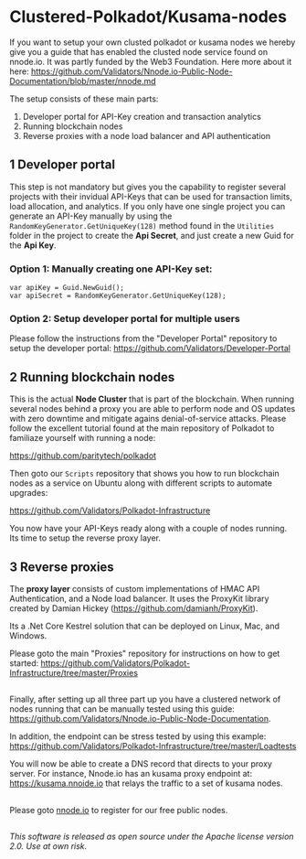 # Clustered-Polkadot/Kusama-nodes

If you want to setup your own clusted polkadot or kusama nodes we hereby give you a guide that has enabled the clusted node service found on nnode.io. It was partly funded by the Web3 Foundation. Here more about it here: https://github.com/Validators/Nnode.io-Public-Node-Documentation/blob/master/nnode.md

The setup consists of these main parts:

1. Developer portal for API-Key creation and transaction analytics
2. Running blockchain nodes
3. Reverse proxies with a node load balancer and API authentication

## 1 Developer portal
This step is not mandatory but gives you the capability to register several projects with their invidual API-Keys that can be used for transaction limits, load allocation, and analytics. If you only have one single project you can generate an API-Key manually by using the `RandomKeyGenerator.GetUniqueKey(128)` method found in the `Utilities` folder in the project to create the **Api Secret**, and just create a new Guid for the **Api Key**.

### Option 1: Manually creating one API-Key set:
```
var apiKey = Guid.NewGuid();
var apiSecret = RandomKeyGenerator.GetUniqueKey(128);
```

### Option 2: Setup developer portal for multiple users
Please follow the instructions from the "Developer Portal" repository to setup the developer portal: https://github.com/Validators/Developer-Portal

## 2 Running blockchain nodes
This is the actual **Node Cluster** that is part of the blockchain. When running several nodes behind a proxy you are able to perform node and OS updates with zero downtime and mitigate agains denial-of-service attacks. Please follow the excellent tutorial found at the main repository of Polkadot to familiaze yourself with running a node:


https://github.com/paritytech/polkadot

Then goto our `Scripts` repository that shows you how to run blockchain nodes as a service on Ubuntu along with different scripts to automate upgrades:

https://github.com/Validators/Polkadot-Infrastructure

You now have your API-Keys ready along with a couple of nodes running. Its time to setup the reverse proxy layer.

## 3 Reverse proxies
The **proxy layer** consists of custom implementations of HMAC API Authentication, and a Node load balancer. It uses the ProxyKit library created by Damian Hickey (https://github.com/damianh/ProxyKit).

Its a .Net Core Kestrel solution that can be deployed on Linux, Mac, and Windows.

Please goto the main "Proxies" repository for instructions on how to get started: https://github.com/Validators/Polkadot-Infrastructure/tree/master/Proxies

##
Finally, after setting up all three part up you have a clustered network of nodes running that can be manually tested using this guide: https://github.com/Validators/Nnode.io-Public-Node-Documentation.

In addition, the endpoint can be stress tested by using this example: https://github.com/Validators/Polkadot-Infrastructure/tree/master/Loadtests

You will now be able to create a DNS record that directs to your proxy server. For instance, Nnode.io has an kusama proxy endpoint at: https://kusama.nnoide.io that relays the traffic to a set of kusama nodes.

##
Please goto [nnode.io](https://nnode.io) to register for our free public nodes.
##
*This software is released as open source under the Apache license version 2.0. Use at own risk.*


